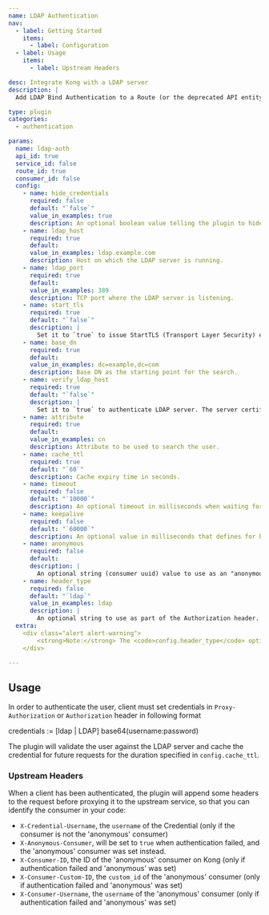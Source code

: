 ```yaml
---
name: LDAP Authentication
nav:
  - label: Getting Started
    items:
      - label: Configuration
  - label: Usage
    items:
      - label: Upstream Headers

desc: Integrate Kong with a LDAP server
description: |
  Add LDAP Bind Authentication to a Route (or the deprecated API entity) with username and password protection. The plugin will check for valid credentials in the `Proxy-Authorization` and `Authorization` header (in this order).

type: plugin
categories:
  - authentication

params:
  name: ldap-auth
  api_id: true
  service_id: false
  route_id: true
  consumer_id: false
  config:
    - name: hide_credentials
      required: false
      default: "`false`"
      value_in_examples: true
      description: An optional boolean value telling the plugin to hide the credential to the upstream server. It will be removed by Kong before proxying the request.
    - name: ldap_host
      required: true
      default:
      value_in_examples: ldap.example.com
      description: Host on which the LDAP server is running.
    - name: ldap_port
      required: true
      default:
      value_in_examples: 389
      description: TCP port where the LDAP server is listening.
    - name: start_tls
      required: true
      default: "`false`"
      description: |
        Set it to `true` to issue StartTLS (Transport Layer Security) extended operation over `ldap` connection.
    - name: base_dn
      required: true
      default:
      value_in_examples: dc=example,dc=com
      description: Base DN as the starting point for the search.
    - name: verify_ldap_host
      required: true
      default: "`false`"
      description: |
        Set it to `true` to authenticate LDAP server. The server certificate will be verified according to the CA certificates specified by the `lua_ssl_trusted_certificate` directive.
    - name: attribute
      required: true
      default:
      value_in_examples: cn
      description: Attribute to be used to search the user.
    - name: cache_ttl
      required: true
      default: "`60`"
      description: Cache expiry time in seconds.
    - name: timeout
      required: false
      default: "`10000`"
      description: An optional timeout in milliseconds when waiting for connection with LDAP server.
    - name: keepalive
      required: false
      default: "`60000`"
      description: An optional value in milliseconds that defines for how long an idle connection to LDAP server will live before being closed.
    - name: anonymous
      required: false
      default:
      description: |
        An optional string (consumer uuid) value to use as an "anonymous" consumer if authentication fails. If empty (default), the request will fail with an authentication failure `4xx`. Please note that this value must refer to the Consumer `id` attribute which is internal to Kong, and **not** its `custom_id`.
    - name: header_type
      required: false
      default: "`ldap`"
      value_in_examples: ldap
      description: |
        An optional string to use as part of the Authorization header. By default, a valid Authorization header looks like this: `Authorization: ldap base64(username:password)`. If `header_type` is set to "basic" then the Authorization header would be `Authorization: basic base64(username:password)`. Note that `header_type` can take any string, not just `"ldap"` and `"basic"`.
  extra:
    <div class="alert alert-warning">
        <strong>Note:</strong> The <code>config.header_type</code> option was introduced in Kong 0.12.0. Previous versions of this plugin behave as if <code>ldap</code> was set for this value.
    </div>

---
```


## Usage

In order to authenticate the user, client must set credentials in `Proxy-Authorization` or `Authorization` header in following format

credentials := [ldap | LDAP] base64(username:password)

The plugin will validate the user against the LDAP server and cache the credential for future requests for the duration specified in `config.cache_ttl`.

### Upstream Headers

When a client has been authenticated, the plugin will append some headers to the request before proxying it to the upstream service, so that you can identify the consumer in your code:

* `X-Credential-Username`, the `username` of the Credential (only if the consumer is not the 'anonymous' consumer)
* `X-Anonymous-Consumer`, will be set to `true` when authentication failed, and the 'anonymous' consumer was set instead.
* `X-Consumer-ID`, the ID of the 'anonymous' consumer on Kong (only if authentication failed and 'anonymous' was set)
* `X-Consumer-Custom-ID`, the `custom_id` of the 'anonymous' consumer (only if authentication failed and 'anonymous' was set)
* `X-Consumer-Username`, the `username` of the 'anonymous' consumer (only if authentication failed and 'anonymous' was set)

[api-object]: /latest/admin-api/#api-object
[configuration]: /latest/configuration
[consumer-object]: /latest/admin-api/#consumer-object
[faq-authentication]: /about/faq/#how-can-i-add-an-authentication-layer-on-a-microservice/api?
